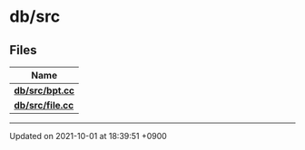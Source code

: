 

# db/src



## Files

| Name           |
| -------------- |
| **[db/src/bpt.cc](/Files/db/src/bpt.cc#file-bpt.cc)**  |
| **[db/src/file.cc](/Files/db/src/file.cc#file-file.cc)**  |






-------------------------------

Updated on 2021-10-01 at 18:39:51 +0900
